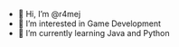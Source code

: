 - 👋 Hi, I’m @r4mej
- 👀 I’m interested in Game Development
- 🌱 I’m currently learning Java and Python

<!---
r4mej/r4mej is a ✨ special ✨ repository because its `README.md` (this file) appears on your GitHub profile.
You can click the Preview link to take a look at your changes.
--->
